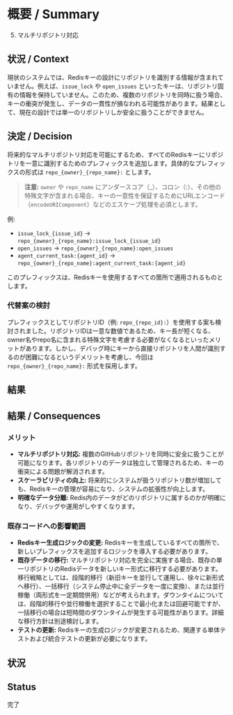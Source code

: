 # 概要 / Summary
5. マルチリポジトリ対応

## 状況 / Context
現状のシステムでは、Redisキーの設計にリポジトリを識別する情報が含まれていません。例えば、`issue_lock` や `open_issues` といったキーは、リポジトリ固有の情報を保持していません。このため、複数のリポジトリを同時に扱う場合、キーの衝突が発生し、データの一貫性が損なわれる可能性があります。結果として、現在の設計では単一のリポジトリしか安全に扱うことができません。

## 決定 / Decision
将来的なマルチリポジトリ対応を可能にするため、すべてのRedisキーにリポジトリを一意に識別するためのプレフィックスを追加します。具体的なプレフィックスの形式は `repo_{owner}_{repo_name}:` とします。

> **注意:** `owner` や `repo_name` にアンダースコア（_）、コロン（:）、その他の特殊文字が含まれる場合、キーの一意性を保証するためにURLエンコード（`encodeURIComponent`）などのエスケープ処理を必須とします。  

例:
- `issue_lock_{issue_id}` -> `repo_{owner}_{repo_name}:issue_lock_{issue_id}`
- `open_issues` -> `repo_{owner}_{repo_name}:open_issues`
- `agent_current_task:{agent_id}` -> `repo_{owner}_{repo_name}:agent_current_task:{agent_id}`

このプレフィックスは、Redisキーを使用するすべての箇所で適用されるものとします。

### 代替案の検討
プレフィックスとしてリポジトリID（例: `repo_{repo_id}:`）を使用する案も検討されました。リポジトリIDは一意な数値であるため、キー長が短くなる、owner名やrepo名に含まれる特殊文字を考慮する必要がなくなるといったメリットがあります。しかし、デバッグ時にキーから直接リポジトリを人間が識別するのが困難になるというデメリットを考慮し、今回は `repo_{owner}_{repo_name}:` 形式を採用します。

## 結果

## 結果 / Consequences
### メリット
- **マルチリポジトリ対応:** 複数のGitHubリポジトリを同時に安全に扱うことが可能になります。各リポジトリのデータは独立して管理されるため、キーの衝突による問題が解消されます。
- **スケーラビリティの向上:** 将来的にシステムが扱うリポジトリ数が増加しても、Redisキーの管理が容易になり、システムの拡張性が向上します。
- **明確なデータ分離:** Redis内のデータがどのリポジトリに属するのかが明確になり、デバッグや運用がしやすくなります。

### 既存コードへの影響範囲
- **Redisキー生成ロジックの変更:** Redisキーを生成しているすべての箇所で、新しいプレフィックスを追加するロジックを導入する必要があります。
- **既存データの移行:** マルチリポジトリ対応を完全に実施する場合、既存の単一リポジトリのRedisデータを新しいキー形式に移行する必要があります。移行戦略としては、段階的移行（新旧キーを並行して運用し、徐々に新形式へ移行）、一括移行（システム停止中に全データを一度に変換）、または並行稼働（両形式を一定期間併用）などが考えられます。ダウンタイムについては、段階的移行や並行稼働を選択することで最小化または回避可能ですが、一括移行の場合は短時間のダウンタイムが発生する可能性があります。詳細な移行方針は別途検討します。
- **テストの更新:** Redisキーの生成ロジックが変更されるため、関連する単体テストおよび統合テストの更新が必要になります。

## 状況

## Status

完了